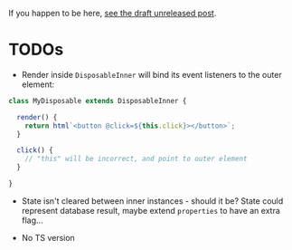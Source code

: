 If you happen to be here, [see the draft unreleased post](https://whistlr.info/2021/disposable-web-components/).

# TODOs

* Render inside `DisposableInner` will bind its event listeners to the outer element:

```js
class MyDisposable extends DisposableInner {

  render() {
    return html`<button @click=${this.click}></button>`;
  }

  click() {
    // "this" will be incorrect, and point to outer element
  }

}
```

* State isn't cleared between inner instances - should it be? State could represent database result, maybe extend `properties` to have an extra flag...

* No TS version
